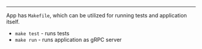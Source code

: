 ---
App has `Makefile`, which can be utilized for running tests and application itself.

- `make test` - runs tests
- `make run` - runs application as gRPC server
